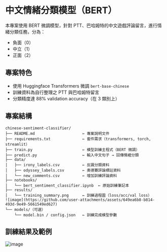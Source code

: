 # 中文情緒分類模型（BERT）

本專案使用 BERT 微調模型，針對 PTT、巴哈姆特的中文遊戲評論留言，進行情緒分類任務，分為：

- 負面（0）
- 中立（1）
- 正面（2）

## 專案特色
- 使用 Huggingface Transformers 微調 `bert-base-chinese`
- 訓練資料為自行整理之 PTT 與巴哈姆特留言
- 分類精度達 88% validation accuracy（在 3 類別上）


## 專案結構

```
chinese-sentiment-classifier/
├── README.md                     ← 專案說明文件
├── requirements.txt              ← 套件需求（transformers, torch, streamlit）
├── train.py                      ← 模型訓練主程式（BERT 微調）
├── predict.py                    ← 輸入中文句子 → 回傳情緒分類
├── data/
│   ├── irony_labels.csv          ← 反諷分類資料
│   ├── odyssey_labels.csv        ← 奧德賽評論標註資料
│   └── new_comments.csv          ← 增加訓練評論資料
├── notebooks/
│   └── bert_sentiment_classifier.ipynb  ← 原始訓練筆記本
├── results/
│   └── training_summary.png      ← 訓練過程圖（loss/acc/val loss）
![image](https://github.com/user-attachments/assets/649ea6b8-b814-493d-9e49-5661549ed627)
└── models/（可選）
    └── model.bin / config.json   ← 訓練完成模型參數
```

## 訓練結果及範例


![image](https://github.com/user-attachments/assets/5ecb1fb3-dd1c-42a2-bcb1-7b039a1f9c80)
